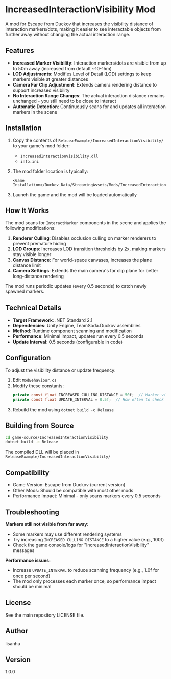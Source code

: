 # IncreasedInteractionVisibility Mod

A mod for Escape from Duckov that increases the visibility distance of interaction markers/dots, making it easier to see interactable objects from further away without changing the actual interaction range.

## Features

- **Increased Marker Visibility**: Interaction markers/dots are visible from up to 50m away (increased from default ~10-15m)
- **LOD Adjustments**: Modifies Level of Detail (LOD) settings to keep markers visible at greater distances
- **Camera Far Clip Adjustment**: Extends camera rendering distance to support increased visibility
- **No Interaction Range Changes**: The actual interaction distance remains unchanged - you still need to be close to interact
- **Automatic Detection**: Continuously scans for and updates all interaction markers in the scene

## Installation

1. Copy the contents of `ReleaseExample/IncreasedInteractionVisibility/` to your game's mod folder:
   - `IncreasedInteractionVisibility.dll`
   - `info.ini`

2. The mod folder location is typically:
   ```
   <Game Installation>/Duckov_Data/StreamingAssets/Mods/IncreasedInteractionVisibility/
   ```

3. Launch the game and the mod will be loaded automatically

## How It Works

The mod scans for `InteractMarker` components in the scene and applies the following modifications:

1. **Renderer Culling**: Disables occlusion culling on marker renderers to prevent premature hiding
2. **LOD Groups**: Increases LOD transition thresholds by 2x, making markers stay visible longer
3. **Canvas Distance**: For world-space canvases, increases the plane distance limit
4. **Camera Settings**: Extends the main camera's far clip plane for better long-distance rendering

The mod runs periodic updates (every 0.5 seconds) to catch newly spawned markers.

## Technical Details

- **Target Framework**: .NET Standard 2.1
- **Dependencies**: Unity Engine, TeamSoda.Duckov assemblies
- **Method**: Runtime component scanning and modification
- **Performance**: Minimal impact, updates run every 0.5 seconds
- **Update Interval**: 0.5 seconds (configurable in code)

## Configuration

To adjust the visibility distance or update frequency:

1. Edit `ModBehaviour.cs`
2. Modify these constants:
   ```csharp
   private const float INCREASED_CULLING_DISTANCE = 50f;  // Marker visibility distance
   private const float UPDATE_INTERVAL = 0.5f;  // How often to check for new markers
   ```
3. Rebuild the mod using `dotnet build -c Release`

## Building from Source

```bash
cd game-source/IncreasedInteractionVisibility
dotnet build -c Release
```

The compiled DLL will be placed in `ReleaseExample/IncreasedInteractionVisibility/`

## Compatibility

- Game Version: Escape from Duckov (current version)
- Other Mods: Should be compatible with most other mods
- Performance Impact: Minimal - only scans markers every 0.5 seconds

## Troubleshooting

**Markers still not visible from far away:**
- Some markers may use different rendering systems
- Try increasing `INCREASED_CULLING_DISTANCE` to a higher value (e.g., 100f)
- Check the game console/logs for "IncreasedInteractionVisibility" messages

**Performance issues:**
- Increase `UPDATE_INTERVAL` to reduce scanning frequency (e.g., 1.0f for once per second)
- The mod only processes each marker once, so performance impact should be minimal

## License

See the main repository LICENSE file.

## Author

lisanhu

## Version

1.0.0